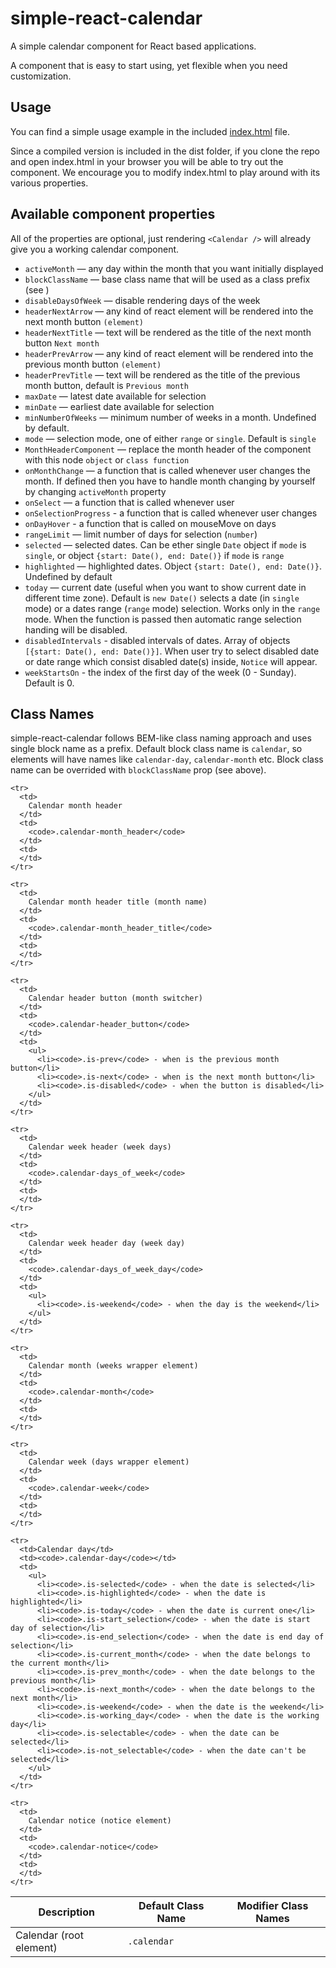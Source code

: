 # simple-react-calendar

A simple calendar component for React based applications.

A component that is easy to start using, yet flexible when you need customization.

## Usage

You can find a simple usage example in the included [index.html](./index.html) file.

Since a compiled version is included in the dist folder, if you clone the repo and open index.html
in your browser you will be able to try out the component. We encourage you to modify index.html to
play around with its various properties.

## Available component properties

All of the properties are optional, just rendering `<Calendar />` will already
give you a working calendar component.

* `activeMonth` — any day within the month that you want initially displayed
* `blockClassName` — base class name that will be used as a class prefix (see [](#class-names))
* `disableDaysOfWeek` — disable rendering days of the week
* `headerNextArrow` — any kind of react element will be rendered into the next month button `(element)`
* `headerNextTitle` — text will be rendered as the title of the next month button `Next month`
* `headerPrevArrow` — any kind of react element will be rendered into the previous month button `(element)`
* `headerPrevTitle` — text will be rendered as the title of the previous month button, default is `Previous month`
* `maxDate` — latest date available for selection
* `minDate` — earliest date available for selection
* `minNumberOfWeeks` — minimum number of weeks in a month. Undefined by default.
* `mode` — selection mode, one of either `range` or `single`. Default is `single`
* `MonthHeaderComponent` — replace the month header of the component with this node `object` or `class function`
* `onMonthChange` — a function that is called whenever user changes the month. If defined then you have to handle month changing by yourself by changing `activeMonth` property
* `onSelect` — a function that is called whenever user
* `onSelectionProgress` - a function that is called whenever user changes
* `onDayHover` - a function that is called on mouseMove on days
* `rangeLimit` — limit number of days for selection (`number`)
* `selected` — selected dates. Can be ether single `Date` object if `mode` is `single`, or object `{start: Date(), end: Date()}` if `mode` is `range`
* `highlighted` — highlighted dates. Object `{start: Date(), end: Date()}`. Undefined by default
* `today` — current date (useful when you want to show current date in different time zone). Default is `new Date()`
  selects a date (in `single` mode) or a dates range (`range` mode)
  selection. Works only in the `range` mode. When the function is passed then
  automatic range selection handing will be disabled.
* `disabledIntervals` - disabled intervals of dates. Array of objects `[{start: Date(), end: Date()}]`. 
  When user try to select disabled date or date range which consist disabled date(s) inside, `Notice` will appear.
* `weekStartsOn` - the index of the first day of the week (0 - Sunday). Default is 0.

## Class Names

simple-react-calendar follows BEM-like class naming approach and uses
single block name as a prefix. Default block class name is `calendar`, so
elements will have names like `calendar-day`, `calendar-month` etc.
Block class name can be overrided with `blockClassName` prop (see above).

<table>
  <thead>
    <tr>
      <th>Description</th>
      <th>Default Class Name</th>
      <th>Modifier Class Names</th>
    </tr>
  </thead>
  <tbody>
    <tr>
      <td>
        Calendar (root element)
      </td>
      <td>
        <code>.calendar</code>
      </td>
      <td>
      </td>
    </tr>

    <tr>
      <td>
        Calendar month header
      </td>
      <td>
        <code>.calendar-month_header</code>
      </td>
      <td>
      </td>
    </tr>

    <tr>
      <td>
        Calendar month header title (month name)
      </td>
      <td>
        <code>.calendar-month_header_title</code>
      </td>
      <td>
      </td>
    </tr>

    <tr>
      <td>
        Calendar header button (month switcher)
      </td>
      <td>
        <code>.calendar-header_button</code>
      </td>
      <td>
        <ul>
          <li><code>.is-prev</code> - when is the previous month button</li>
          <li><code>.is-next</code> - when is the next month button</li>
          <li><code>.is-disabled</code> - when the button is disabled</li>
        </ul>
      </td>
    </tr>

    <tr>
      <td>
        Calendar week header (week days)
      </td>
      <td>
        <code>.calendar-days_of_week</code>
      </td>
      <td>
      </td>
    </tr>

    <tr>
      <td>
        Calendar week header day (week day)
      </td>
      <td>
        <code>.calendar-days_of_week_day</code>
      </td>
      <td>
        <ul>
          <li><code>.is-weekend</code> - when the day is the weekend</li>
        </ul>
      </td>
    </tr>

    <tr>
      <td>
        Calendar month (weeks wrapper element)
      </td>
      <td>
        <code>.calendar-month</code>
      </td>
      <td>
      </td>
    </tr>

    <tr>
      <td>
        Calendar week (days wrapper element)
      </td>
      <td>
        <code>.calendar-week</code>
      </td>
      <td>
      </td>
    </tr>

    <tr>
      <td>Calendar day</td>
      <td><code>.calendar-day</code></td>
      <td>
        <ul>
          <li><code>.is-selected</code> - when the date is selected</li>
          <li><code>.is-highlighted</code> - when the date is highlighted</li>
          <li><code>.is-today</code> - when the date is current one</li>
          <li><code>.is-start_selection</code> - when the date is start day of selection</li>
          <li><code>.is-end_selection</code> - when the date is end day of selection</li>
          <li><code>.is-current_month</code> - when the date belongs to the current month</li>
          <li><code>.is-prev_month</code> - when the date belongs to the previous month</li>
          <li><code>.is-next_month</code> - when the date belongs to the next month</li>
          <li><code>.is-weekend</code> - when the date is the weekend</li>
          <li><code>.is-working_day</code> - when the date is the working day</li>
          <li><code>.is-selectable</code> - when the date can be selected</li>
          <li><code>.is-not_selectable</code> - when the date can't be selected</li>
        </ul>
      </td>
    </tr>

    <tr>
      <td>
        Calendar notice (notice element)
      </td>
      <td>
        <code>.calendar-notice</code>
      </td>
      <td>
      </td>
    </tr>
  <tbody>
</table>
